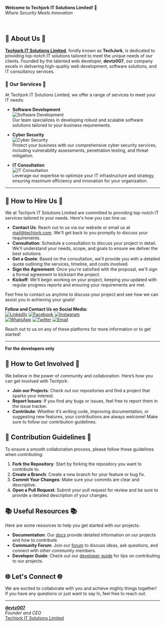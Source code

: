 **Welcome to Techjork IT Solutions Limited! 👋**  
*Where Security Meets Innovation*
<br/>  
<br/>  
## 🌟 About Us 🌟
**[Techjork IT Solutions Limited](https://techjork.com)**, fondly known as **TechJork**, is dedicated to providing top-notch IT solutions tailored to meet the unique needs of our clients. Founded by the talented web developer, **devtz007**, our company excels in delivering high-quality web development, software solutions, and IT consultancy services.

### 🚀 Our Services 🚀

At Techjork IT Solutions Limited, we offer a range of services to meet your IT needs:

- **Software Development**  
  ![Software Development](https://img.shields.io/badge/Software_Development-FFD700?style=for-the-badge&logo=code&logoColor=white)  
  Our team specializes in developing robust and scalable software solutions tailored to your business requirements.

- **Cyber Security**  
  ![Cyber Security](https://img.shields.io/badge/Cyber_Security-FF5733?style=for-the-badge&logo=security&logoColor=white)  
  Protect your business with our comprehensive cyber security services, including vulnerability assessments, penetration testing, and threat mitigation.

- **IT Consultation**  
  ![IT Consultation](https://img.shields.io/badge/IT_Consultation-1E90FF?style=for-the-badge&logo=consulting&logoColor=white)  
  Leverage our expertise to optimize your IT infrastructure and strategy, ensuring maximum efficiency and innovation for your organization.

---

## 🤝 How to Hire Us 🤝

We at Techjork IT Solutions Limited are committed to providing top-notch IT services tailored to your needs. Here's how you can hire us:

- **Contact Us**: Reach out to us via our website or email us at [mail@techjork.com](mailto:contact@techjork.com). We'll get back to you promptly to discuss your requirements.
- **Consultation**: Schedule a consultation to discuss your project in detail. We'll understand your needs, scope, and goals to ensure we deliver the best solutions.
- **Get a Quote**: Based on the consultation, we'll provide you with a detailed quote outlining the services, timeline, and costs involved.
- **Sign the Agreement**: Once you're satisfied with the proposal, we'll sign a formal agreement to kickstart the project.
- **Kickoff**: We'll begin working on your project, keeping you updated with regular progress reports and ensuring your requirements are met.

Feel free to contact us anytime to discuss your project and see how we can assist you in achieving your goals!

**Follow and Contact Us on Social Media:**  
[![LinkedIn](https://img.shields.io/badge/LinkedIn-0A66C2?style=for-the-badge&logo=linkedin&logoColor=white)](https://www.linkedin.com/company/devtz007)
[![Facebook](https://img.shields.io/badge/Facebook-1877F2?style=for-the-badge&logo=facebook&logoColor=white)](https://www.facebook.com/techjork)
[![Instagram](https://img.shields.io/badge/Instagram-E4405F?style=for-the-badge&logo=instagram&logoColor=white)](https://www.instagram.com/techjork)  
[![WhatsApp](https://img.shields.io/badge/WhatsApp-25D366?style=for-the-badge&logo=whatsapp&logoColor=white)](https://wa.me/yourphonenumber)
[![Twitter](https://img.shields.io/badge/Twitter-1DA1F2?style=for-the-badge&logo=twitter&logoColor=white)](https://twitter.com/tech_jork)
[![Email](https://img.shields.io/badge/Email-D14836?style=for-the-badge&logo=gmail&logoColor=white)](mailto:mail@techjork.com)

Reach out to us on any of these platforms for more information or to get started!

---

**For the developers only**
## 🤝 How to Get Involved 🤝
We believe in the power of community and collaboration. Here’s how you can get involved with Techjork:

- **Join our Projects**: Check out our repositories and find a project that sparks your interest.
- **Report Issues**: If you find any bugs or issues, feel free to report them in the issue tracker.
- **Contribute**: Whether it’s writing code, improving documentation, or suggesting new features, your contributions are 
    always welcome! Make sure to follow our contribution guidelines.

## 📜 Contribution Guidelines 📜
To ensure a smooth collaboration process, please follow these guidelines when contributing:

1. **Fork the Repository**: Start by forking the repository you want to contribute to.
2. **Create a Branch**: Create a new branch for your feature or bug fix.
3. **Commit Your Changes**: Make sure your commits are clear and descriptive.
4. **Open a Pull Request**: Submit your pull request for review and be sure to provide a detailed description of your changes.

## 📚 Useful Resources 📚
Here are some resources to help you get started with our projects:

- **Documentation**: Our [docs](https://github.com/Techjork/documentation) provide detailed information on our projects and how to contribute.
- **Community Forum**: Join our [forum](https://github.com/Techjork/forum) to discuss ideas, ask questions, and connect with other community members.
- **Developer Guide**: Check out our [developer guide](https://github.com/Techjork/developer-guide) for tips on contributing to our projects.

## 🌐 Let's Connect 🌐
We are excited to collaborate with you and achieve mighty things together! If you have any questions or just want to say hi, feel free to reach out.

---

**[devtz007](https://github.com/devtz007)**  
*Founder and CEO*  
[Techjork IT Solutions Limited](https://www.techjork.com)

